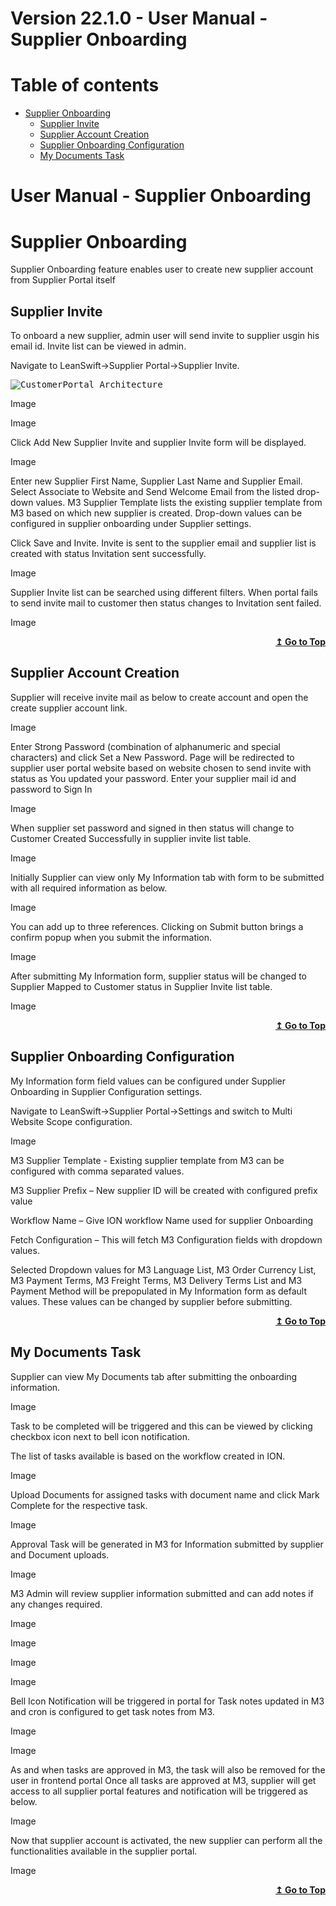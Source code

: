 

# Version 22.1.0 - User Manual - Supplier Onboarding

# Table of contents

<div id=toc></div>

- [Supplier Onboarding](#Supplier_Onboarding)
 	- [Supplier Invite](#Supplier_Invite)	 
  - [Supplier Account Creation](#Supplier_Account_Creation)	 
  - [Supplier Onboarding Configuration](#Supplier_Onboarding_Configuration)
  - [My Documents Task](#My_Documents_Task)


# User Manual - Supplier Onboarding

<div id = "Supplier Onboarding"> </div> 

# Supplier Onboarding

Supplier Onboarding feature enables user to create new supplier account from Supplier Portal itself

<div id = "Supplier Invite"> </div> 

## Supplier Invite

To onboard a new supplier, admin user will send invite to supplier usgin his email id. Invite list can be viewed in admin.

Navigate to LeanSwift->Supplier Portal->Supplier Invite.

<kbd>
<kbd><img alt="CustomerPortal_Architecture" src="../../../images/customer-portal/front-end-user/CustomerPortal_Architecture.jpg"></kbd>
</kbd>

Image

Image

Click Add New Supplier Invite and supplier Invite form will be displayed.

Image

Enter new Supplier First Name, Supplier Last Name and Supplier Email. Select Associate to Website and Send Welcome Email from the listed drop-down values.
M3 Supplier Template lists the existing supplier template from M3 based on which new supplier is created. Drop-down values can be configured in supplier onboarding under Supplier settings.

Click Save and Invite. Invite is sent to the supplier email and supplier list is created with status Invitation sent successfully.

Image

Supplier Invite list can be searched using different filters. When portal fails to send invite mail to customer then status changes to Invitation sent failed.

Image

<div align="right">
<b>
 <a href="#toc">↥ Go to Top</a>
</b>
</div>

<div id = "Supplier Account Creation"> </div> 

## Supplier Account Creation

Supplier will receive invite mail as below to create account and open the create supplier account link.

Image

Enter Strong Password (combination of alphanumeric and special characters) and click Set a New Password.
Page will be redirected to supplier user portal website based on website chosen to send invite with status as You updated your password. Enter your supplier mail id and password to Sign In

Image

When supplier set password and signed in then status will change to Customer Created Successfully in supplier invite list table.

Image

Initially Supplier can view only My Information tab with form to be submitted with all required information as below.

Image

You can add up to three references.
Clicking on Submit button brings a confirm popup when you submit the information.

Image

After submitting My Information form, supplier status will be changed to Supplier Mapped to Customer status in Supplier Invite list table.

Image

<div align="right">
<b>
 <a href="#toc">↥ Go to Top</a>
</b>
</div>

<div id = "Supplier Onboarding Configuration"> </div> 

## Supplier Onboarding Configuration

My Information form field values can be configured under Supplier Onboarding in Supplier Configuration settings.

Navigate to LeanSwift->Supplier Portal->Settings and switch to Multi Website Scope configuration.

Image

M3 Supplier Template - Existing supplier template from M3 can be configured with comma separated values.

M3 Supplier Prefix – New supplier ID will be created with configured prefix value

Workflow Name – Give ION workflow Name used for supplier Onboarding

Fetch Configuration – This will fetch M3 Configuration fields with dropdown values.

Selected Dropdown values for M3 Language List, M3 Order Currency List, M3 Payment Terms, M3 Freight Terms, M3 Delivery Terms List and M3 Payment Method will be prepopulated in My Information form as default values. These values can be changed by supplier before submitting.


<div align="right">
<b>
 <a href="#toc">↥ Go to Top</a>
</b>
</div>

<div id = "My Documents Task"> </div> 

## My Documents Task

Supplier can view My Documents tab after submitting the onboarding information.

Image

Task to be completed will be triggered and this can be viewed by clicking checkbox icon next to bell icon notification.

The list of tasks available is based on the workflow created in ION.

Image

Upload Documents for assigned tasks with document name and click Mark Complete for the respective task.

Image

Approval Task will be generated in M3 for Information submitted by supplier and Document uploads.

Image

M3 Admin will review supplier information submitted and can add notes if any changes required.

Image

Image

Image

Image

Bell Icon Notification will be triggered in portal for Task notes updated in M3 and cron is configured to get task notes from M3.

Image

Image

As and when tasks are approved in M3, the task will also be removed for the user in frontend portal
Once all tasks are approved at M3, supplier will get access to all supplier portal features and notification will be triggered as below.

Image

Now that supplier account is activated, the new supplier can perform all the functionalities available in the supplier portal.

Image

<div align="right">
<b>
 <a href="#toc">↥ Go to Top</a>
</b>
</div>


